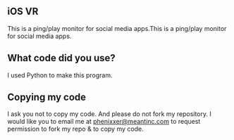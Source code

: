 ## iOS VR
This is a ping/play monitor for social media apps.This is a ping/play monitor for social media apps.

## What code did you use?
I used Python to make this program.

## Copying my code
I ask you not to copy my code. And please do not fork my repository.
I would like you to email me at phenixxer@meantinc.com to request
permission to fork my repo & to copy my code.
